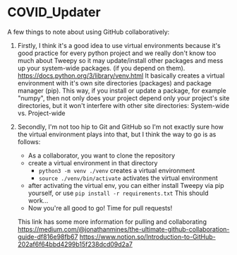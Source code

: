 # COVID_Updater

A few things to note about using GitHub collaboratively:

1. Firstly, I think it's a good idea to use virtual environments
    because it's good practice for every python project
    and we really don't know too much about Tweepy so it
    may update/install other packages and mess up your system-wide
    packages. (if you depend on them).
    https://docs.python.org/3/library/venv.html
    It basically creates a virtual environment with it's own site directories
    (packages) and package manager (pip). This way, if you install or update
    a package, for example "numpy", then not only does your project depend
    only your project's site directories, but it won't interfere with other
    site directories: System-wide vs. Project-wide

2. Secondly, I'm not too hip to Git and GitHub so I'm not exactly sure
    how the virtual environment plays into that, but I think the way to
    go is as follows:
    - As a collaborator, you want to clone the repository
    - create a virtual environment in that directory
        - `python3 -m venv ./venv` creates a virtual environment
        - `source ./venv/bin/activate` activates the virtual environment
    - after activating the virtual env, you can either install Tweepy via
        pip yourself, or use
        `pip install -r requirements.txt`
        This should work...
    - Now you're all good to go! Time for pull requests!

    This link has some more information for pulling and collaborating
    https://medium.com/@jonathanmines/the-ultimate-github-collaboration-guide-df816e98fb67
    https://www.notion.so/Introduction-to-GitHub-202af6f64bbd4299b15f238dcd09d2a7
